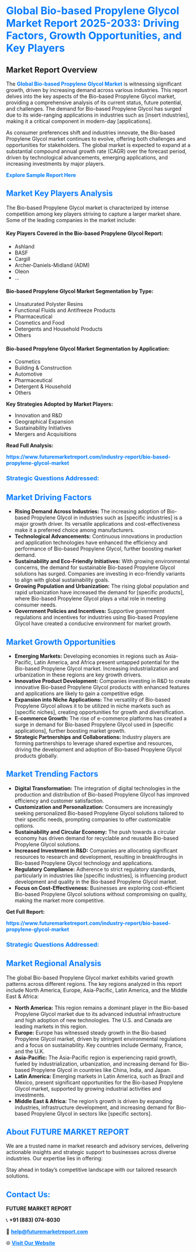 <h1 style="color: #007BFF;">Global Bio-based Propylene Glycol Market Report 2025-2033: Driving Factors, Growth Opportunities, and Key Players</h1>

<section id="overview">
<h2>Market Report Overview</h2>
<p>The <a href="https://www.futuremarketreport.com/industry-report/bio-based-propylene-glycol-market" style="color: #007BFF; text-decoration: none;"><strong>Global Bio-based Propylene Glycol Market</strong></a> is witnessing significant growth, driven by increasing demand across various industries. This report delves into the key aspects of the Bio-based Propylene Glycol market, providing a comprehensive analysis of its current status, future potential, and challenges. The demand for Bio-based Propylene Glycol has surged due to its wide-ranging applications in industries such as [insert industries], making it a critical component in modern-day [applications].</p>
<p>As consumer preferences shift and industries innovate, the Bio-based Propylene Glycol market continues to evolve, offering both challenges and opportunities for stakeholders. The global market is expected to expand at a substantial compound annual growth rate (CAGR) over the forecast period, driven by technological advancements, emerging applications, and increasing investments by major players.</p>
</section>

<section id="overview">
<p><a href="https://www.futuremarketreport.com/request-sample/reportId=106357" style="color: #007BFF; text-decoration: none;"><strong>Explore Sample Report Here</strong></a></p>
</section>

<section id="key-players">
<h2 style="color: #007BFF;">Market Key Players Analysis</h2>
<p>The Bio-based Propylene Glycol market is characterized by intense competition among key players striving to capture a larger market share. Some of the leading companies in the market include:</p>
<h4>Key Players Covered in the Bio-based Propylene Glycol Report:</h4>
<ul><li>Ashland</li><li>BASF</li><li>Cargill</li><li>Archer-Daniels-Midland (ADM)</li><li>Oleon</li><li>...</li></ul>
<h4>Bio-based Propylene Glycol Market Segmentation by Type:</h4>
<ul><li>Unsaturated Polyster Resins</li><li>Functional Fluids and Antifreeze Products</li><li>Pharmaceutical</li><li>Cosmetics and Food</li><li>Detergents and Household Products</li><li>Others</li></ul>

<h4>Bio-based Propylene Glycol Market Segmentation by Application:</h4>
<ul><li>Cosmetics</li><li>Building &amp; Construction</li><li>Automotive</li><li>Pharmaceutical</li><li>Detergent &amp; Household</li><li>Others</li></ul>
<p><strong>Key Strategies Adopted by Market Players:</strong></p>
<ul>
<li>Innovation and R&D</li>
<li>Geographical Expansion</li>
<li>Sustainability Initiatives</li>
<li>Mergers and Acquisitions</li>
</ul>
</section>

<section>
<p><strong>Read Full Analysis: </strong></p><a href="https://www.futuremarketreport.com/industry-report/bio-based-propylene-glycol-market" style="color: #007BFF; text-decoration: none;"><strong>https://www.futuremarketreport.com/industry-report/bio-based-propylene-glycol-market</strong></a>
<h3 style="color: #007BFF;">Strategic Questions Addressed:</h3>
</section>

<section id="driving-factors">
<h2 style="color: #007BFF;">Market Driving Factors</h2>
<ul>
<li><strong>Rising Demand Across Industries:</strong> The increasing adoption of Bio-based Propylene Glycol in industries such as [specific industries] is a major growth driver. Its versatile applications and cost-effectiveness make it a preferred choice among manufacturers.</li>
<li><strong>Technological Advancements:</strong> Continuous innovations in production and application technologies have enhanced the efficiency and performance of Bio-based Propylene Glycol, further boosting market demand.</li>
<li><strong>Sustainability and Eco-Friendly Initiatives:</strong> With growing environmental concerns, the demand for sustainable Bio-based Propylene Glycol solutions has surged. Companies are investing in eco-friendly variants to align with global sustainability goals.</li>
<li><strong>Growing Population and Urbanization:</strong> The rising global population and rapid urbanization have increased the demand for [specific products], where Bio-based Propylene Glycol plays a vital role in meeting consumer needs.</li>
<li><strong>Government Policies and Incentives:</strong> Supportive government regulations and incentives for industries using Bio-based Propylene Glycol have created a conducive environment for market growth.</li>
</ul>
</section>

<section id="growth-opportunities">
<h2 style="color: #007BFF;">Market Growth Opportunities</h2>
<ul>
<li><strong>Emerging Markets:</strong> Developing economies in regions such as Asia-Pacific, Latin America, and Africa present untapped potential for the Bio-based Propylene Glycol market. Increasing industrialization and urbanization in these regions are key growth drivers.</li>
<li><strong>Innovative Product Development:</strong> Companies investing in R&D to create innovative Bio-based Propylene Glycol products with enhanced features and applications are likely to gain a competitive edge.</li>
<li><strong>Expansion into Niche Applications:</strong> The versatility of Bio-based Propylene Glycol allows it to be utilized in niche markets such as [specific niches], creating opportunities for growth and diversification.</li>
<li><strong>E-commerce Growth:</strong> The rise of e-commerce platforms has created a surge in demand for Bio-based Propylene Glycol used in [specific applications], further boosting market growth.</li>
<li><strong>Strategic Partnerships and Collaborations:</strong> Industry players are forming partnerships to leverage shared expertise and resources, driving the development and adoption of Bio-based Propylene Glycol products globally.</li>
</ul>
</section>

<section id="trending-factors">
<h2 style="color: #007BFF;">Market Trending Factors</h2>
<ul>
<li><strong>Digital Transformation:</strong> The integration of digital technologies in the production and distribution of Bio-based Propylene Glycol has improved efficiency and customer satisfaction.</li>
<li><strong>Customization and Personalization:</strong> Consumers are increasingly seeking personalized Bio-based Propylene Glycol solutions tailored to their specific needs, prompting companies to offer customizable options.</li>
<li><strong>Sustainability and Circular Economy:</strong> The push towards a circular economy has driven demand for recyclable and reusable Bio-based Propylene Glycol solutions.</li>
<li><strong>Increased Investment in R&D:</strong> Companies are allocating significant resources to research and development, resulting in breakthroughs in Bio-based Propylene Glycol technology and applications.</li>
<li><strong>Regulatory Compliance:</strong> Adherence to strict regulatory standards, particularly in industries like [specific industries], is influencing product development and quality in the Bio-based Propylene Glycol market.</li>
<li><strong>Focus on Cost-Effectiveness:</strong> Businesses are exploring cost-efficient Bio-based Propylene Glycol solutions without compromising on quality, making the market more competitive.</li>
</ul>
</section>

<section>
<p><strong>Get Full Report: </strong></p><a href="https://www.futuremarketreport.com/industry-report/bio-based-propylene-glycol-market" style="color: #007BFF; text-decoration: none;"><strong>https://www.futuremarketreport.com/industry-report/bio-based-propylene-glycol-market</strong></a>
<h3 style="color: #007BFF;">Strategic Questions Addressed:</h3>
</section>


<section id="regional-analysis">
<h2 style="color: #007BFF;">Market Regional Analysis</h2>
<p>The global Bio-based Propylene Glycol market exhibits varied growth patterns across different regions. The key regions analyzed in this report include North America, Europe, Asia-Pacific, Latin America, and the Middle East & Africa:</p>
<ul>
<li><strong>North America:</strong> This region remains a dominant player in the Bio-based Propylene Glycol market due to its advanced industrial infrastructure and high adoption of new technologies. The U.S. and Canada are leading markets in this region.</li>
<li><strong>Europe:</strong> Europe has witnessed steady growth in the Bio-based Propylene Glycol market, driven by stringent environmental regulations and a focus on sustainability. Key countries include Germany, France, and the U.K.</li>
<li><strong>Asia-Pacific:</strong> The Asia-Pacific region is experiencing rapid growth, fueled by industrialization, urbanization, and increasing demand for Bio-based Propylene Glycol in countries like China, India, and Japan.</li>
<li><strong>Latin America:</strong> Emerging markets in Latin America, such as Brazil and Mexico, present significant opportunities for the Bio-based Propylene Glycol market, supported by growing industrial activities and investments.</li>
<li><strong>Middle East & Africa:</strong> The region’s growth is driven by expanding industries, infrastructure development, and increasing demand for Bio-based Propylene Glycol in sectors like [specific sectors].</li>
</ul>
</section>

<footer>
<h2 style="color: #007BFF;">About FUTURE MARKET REPORT</h2>
<p>We are a trusted name in market research and advisory services, delivering actionable insights and strategic support to businesses across diverse industries. Our expertise lies in offering:</p>

<p>Stay ahead in today’s competitive landscape with our tailored research solutions.</p>

<h2 style="color: #007BFF;">Contact Us:</h2>
<p><strong>FUTURE MARKET REPORT</strong></p>
<p>📞 <strong>+91 (883) 074-8030</strong></p>
<p>📧 <strong><a href="mailto:help@futuremarketreport.com" style="color: #007BFF;">help@futuremarketreport.com</a></strong></p>
<p>🌐 <strong><a href="https://www.futuremarketreport.com/" style="color: #007BFF;">Visit Our Website</a></strong></p>
</footer>